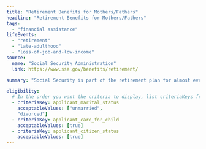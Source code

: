 ```yaml
---
title: "Retirement Benefits for Mothers/Fathers"
headline: "Retirement Benefits for Mothers/Fathers"
tags:
  - "financial assistance"
lifeEvents:
  - "retirement"
  - "late-adulthood"
  - "loss-of-job-and-low-income"
source:
  name: "Social Security Administration"
  link: https://www.ssa.gov/benefits/retirement/

summary: "Social Security is part of the retirement plan for almost every American worker. It provides replacement income for qualified retirees and their families."

eligibility:
  # In the order you want the criteria to display, list criteriaKeys from the csv here, each followed by a comma-separated list of which values indicate eligibility for that criteria. Wrap individual values in quotes if they have inner commas.
  - criteriaKey: applicant_marital_status
    acceptableValues: ["unmarried", 
    "divorced"]
  - criteriaKey: applicant_care_for_child
    acceptableValues: [true]
  - criteriaKey: applicant_citizen_status
    acceptableValues: [true]
---
```

